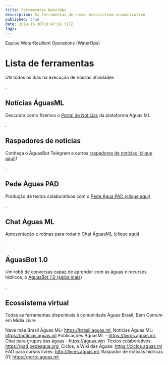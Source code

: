 ```yaml
---
title: Ferramentas WaterOps
description: As ferramentas de nosso ecossistema ecomunicativo
published: true
date: 2019-11-30T19:47:16.317Z
tags: 
---
```


Equipe WaterResilient Operations (WaterOps)


# Lista de ferramentas
Útil todos os dias na execução de nossas atividades

.
## Notícias ÁguasML
Descubra como fizemos o [Portal de Notícias](https://ciclos.aguas.ml/plataforma/raspadores/noticias-aguasml "Portal de Notícias ÁguasML") da plataforma Águas ML


.
## Raspadores de notícias
Conheça o ÁguasBot Telegram e outros [raspadores de notícias (clique aqui)](https://ciclos.aguas.ml/plataforma/raspadores "Raspadores ÁguasML")!


.
## Pede Águas PAD

Produção de textos colaborativos com o [Pede Água PAD (clique aqui)](https://ciclos.aguas.ml/plataforma/ferramentas/pedeaguapad "Águas PAD ÁguasML")


.
## Chat Águas ML

Apresentação e rotinas para rodar o [Chat ÁguasML (clique aqui)](https://ciclos.aguas.ml/plataforma/ferramentas/waterchat "Chat Águas ML")


.
## ÁguasBot 1.0

Um robô de conversas capaz de aprender com as águas e recursos hídricos, o [ÁguasBot 1.0 (saiba mais)](https://ciclos.aguas.ml/plataforma/ferramentas/aguas-bot-1-0 "Chat Águas ML")

.
## Ecossistema virtual

Todas as ferramentas disponíveis à comunidade Águas Brasil, Bem Comum em Mídia Livre

Nave mãe Brasil Águas ML-  https://brasil.aguas.ml 
Notícias Águas ML: https://noticias.aguas.ml
Publicações ÁguasML - https://livros.aguas.ml 
Chat para grupos das águas - https://aguas.win 
Textos colaborativos: https://pad.pedeagua.org 
Ciclos, a Wiki das Águas: https://ciclos.aguas.ml
EAD para cursos livres: http://livres.aguas.ml 
Raspador de notícias hídricas 01: https://porto.aguas.ml 


